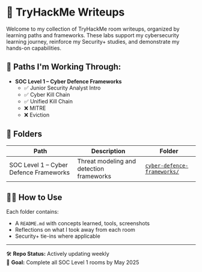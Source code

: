 # 🧪 TryHackMe Writeups

Welcome to my collection of TryHackMe room writeups, organized by learning paths and frameworks. These labs support my cybersecurity learning journey, reinforce my Security+ studies, and demonstrate my hands-on capabilities.

## 🧭 Paths I'm Working Through:
- **SOC Level 1 – Cyber Defence Frameworks**
  - ✅ Junior Security Analyst Intro
  - ✅ Cyber Kill Chain
  - ✅ Unified Kill Chain
  - ❌ MITRE
  - ❌ Eviction

## 📂 Folders

| Path                                | Description                               | Folder                                |
|-------------------------------------|-------------------------------------------|----------------------------------------|
| SOC Level 1 – Cyber Defence Frameworks | Threat modeling and detection frameworks | [`cyber-defence-frameworks/`](./cyber-defence-frameworks) |

## 🧑‍💻 How to Use
Each folder contains:
- A `README.md` with concepts learned, tools, screenshots
- Reflections on what I took away from each room
- Security+ tie-ins where applicable

---

🛠️ **Repo Status:** Actively updating weekly  
🎯 **Goal:** Complete all SOC Level 1 rooms by May 2025
